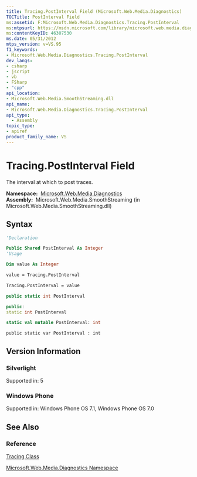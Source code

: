 ```yaml
---
title: Tracing.PostInterval Field (Microsoft.Web.Media.Diagnostics)
TOCTitle: PostInterval Field
ms:assetid: F:Microsoft.Web.Media.Diagnostics.Tracing.PostInterval
ms:mtpsurl: https://msdn.microsoft.com/library/microsoft.web.media.diagnostics.tracing.postinterval(v=VS.95)
ms:contentKeyID: 46307530
ms.date: 05/31/2012
mtps_version: v=VS.95
f1_keywords:
- Microsoft.Web.Media.Diagnostics.Tracing.PostInterval
dev_langs:
- csharp
- jscript
- vb
- FSharp
- "cpp"
api_location:
- Microsoft.Web.Media.SmoothStreaming.dll
api_name:
- Microsoft.Web.Media.Diagnostics.Tracing.PostInterval
api_type:
  - Assembly
topic_type:
- apiref
product_family_name: VS
---
```


# Tracing.PostInterval Field

The interval at which to post traces.

**Namespace:**  [Microsoft.Web.Media.Diagnostics](microsoft-web-media-diagnostics-namespace_1.md)  
**Assembly:**  Microsoft.Web.Media.SmoothStreaming (in Microsoft.Web.Media.SmoothStreaming.dll)

## Syntax

```vb
'Declaration

Public Shared PostInterval As Integer
'Usage

Dim value As Integer

value = Tracing.PostInterval

Tracing.PostInterval = value
```

```csharp
public static int PostInterval
```

```cpp
public:
static int PostInterval
```

``` fsharp
static val mutable PostInterval: int
```

```jscript
public static var PostInterval : int
```

## Version Information

### Silverlight

Supported in: 5  

### Windows Phone

Supported in: Windows Phone OS 7.1, Windows Phone OS 7.0  

## See Also

### Reference

[Tracing Class](tracing-class-microsoft-web-media-diagnostics_1.md)

[Microsoft.Web.Media.Diagnostics Namespace](microsoft-web-media-diagnostics-namespace_1.md)


